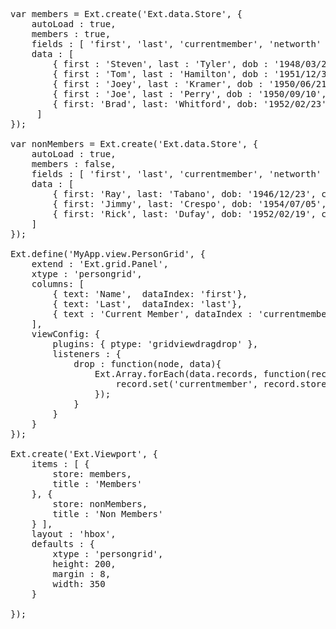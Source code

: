 <pre class="runnable run">
var members = Ext.create('Ext.data.Store', {
    autoLoad : true,
    members : true,
    fields : [ 'first', 'last', 'currentmember', 'networth' ],
    data : [ 
        { first : 'Steven', last : 'Tyler', dob : '1948/03/26', currentmember: true, networth: 130000000 }, 
        { first : 'Tom', last : 'Hamilton', dob : '1951/12/31', currentmember: true, networth: 75000000 }, 
        { first : 'Joey', last : 'Kramer', dob : '1950/06/21', currentmember: true, networth: 100000000 }, 
        { first : 'Joe', last : 'Perry', dob : '1950/09/10', currentmember: true, networth: 120000000 }, 
        { first: 'Brad', last: 'Whitford', dob: '1952/02/23', currentmember: true, networth: 18000000 }
     ]
});

var nonMembers = Ext.create('Ext.data.Store', {
    autoLoad : true,
    members : false,
    fields : [ 'first', 'last', 'currentmember', 'networth' ],
    data : [
        { first: 'Ray', last: 'Tabano', dob: '1946/12/23', currentmember: false, networth:  0}, 
        { first: 'Jimmy', last: 'Crespo', dob: '1954/07/05', currentmember: false, networth: 0 }, 
        { first: 'Rick', last: 'Dufay', dob: '1952/02/19', currentmember: false, networth: 5000000} 
    ]
});

Ext.define('MyApp.view.PersonGrid', {
    extend : 'Ext.grid.Panel',
    xtype : 'persongrid',
    columns: [
        { text: 'Name',  dataIndex: 'first'},
        { text: 'Last',  dataIndex: 'last'},
        { text : 'Current Member', dataIndex : 'currentmember', xtype : 'booleancolumn', align : 'center', trueText : 'Yes', falseText : 'No' }
    ],
    viewConfig: {
        plugins: { ptype: 'gridviewdragdrop' },
        listeners : {
            drop : function(node, data){
                Ext.Array.forEach(data.records, function(record){
                    record.set('currentmember', record.store.members);
                });
            }
        }
    }
});

Ext.create('Ext.Viewport', {
    items : [ {
        store: members,
        title : 'Members'
    }, {
        store: nonMembers,
        title : 'Non Members'
    } ],
    layout : 'hbox',
    defaults : {
        xtype : 'persongrid',
        height: 200,
        margin : 8,
        width: 350
    }

});
</pre>